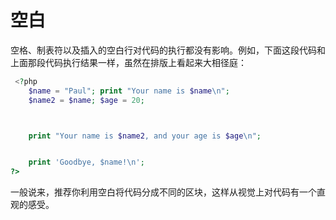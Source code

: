 # 空白

空格、制表符以及插入的空白行对代码的执行都没有影响。例如，下面这段代码和上面那段代码执行结果一样，虽然在排版上看起来大相径庭：

```php
 <?php
    $name = "Paul"; print "Your name is $name\n";
    $name2 = $name; $age = 20;



    print "Your name is $name2, and your age is $age\n";


    print 'Goodbye, $name!\n';
?>
```

一般说来，推荐你利用空白将代码分成不同的区块，这样从视觉上对代码有一个直观的感受。
